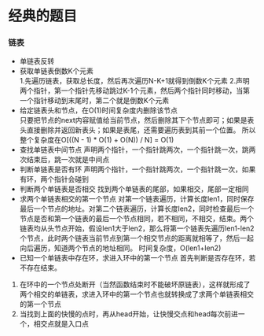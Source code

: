 # 经典的题目

### 链表
- 单链表反转
- 获取单链表倒数K个元素  
1.先遍历链表，获取总长度，然后再次遍历N-K+1就得到倒数K个元素
2.声明两个指针，第一个指针先移动跳过K-1个元素，然后两个指针同时移动，当第一个指针移动到末尾时，第二个就是倒数K个元素  
- 给定链表头和节点，在O(1)时间复杂度内删除该节点  
只要把节点的next内容赋值给当前节点，然后删除其下个节点即可；如果是表头直接删除并返回新表头；如果是表尾，还需要遍历表到其前一个位置。 所以整个复杂度在O[((N - 1) * O(1) + O(N)) / N] = O(1)
- 查找单链表中间节点
声明两个指针，一个指针跳两次，一个指针跳一次，跳两次结束后，跳一次就是中间点  
- 判断单链表是否有环
声明两个指针，一个指针跳两次，一个指针跳一次，如果有环，两个指针会碰到  
- 判断两个单链表是否相交
找到两个单链表的尾部，如果相交，尾部一定相同  
- 求两个单链表相交的第一个节点
对第一个链表遍历，计算长度len1，同时保存最后一个节点的地址。对第二个链表遍历，计算长度len2，同时检查最后一个节点是否和第一个链表的最后一个节点相同，若不相同，不相交，结束。两个链表均从头节点开始，假设len1大于len2，那么将第一个链表先遍历len1-len2个节点，此时两个链表当前节点到第一个相交节点的距离就相等了，然后一起向后遍历，知道两个节点的地址相同。 时间复杂度，O(len1+len2)
- 已知一个单链表中存在环，求进入环中的第一个节点
首先判断是否存在环，若不存在结束。
1. 在环中的一个节点处断开（当然函数结束时不能破坏原链表），这样就形成了两个相交的单链表，求进入环中的第一个节点也就转换成了求两个单链表相交的第一个节点
2. 当找到上面的快慢的点时，再从head开始，让快慢交点和head每次前进一个，相交点就是入口点
